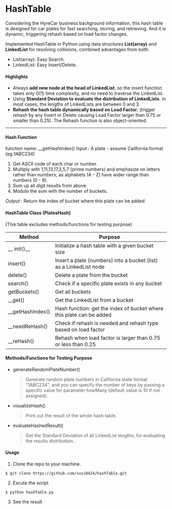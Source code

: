 # HashTable #

Considering the HyreCar business background information, this hash table is designed for car plates for fast searching, storing, and retrieving. And it is dynamic, triggering rehash based on load factor changes.

Implemented HashTable in Python using data structures __List(array)__ and __LinkedList__ for resolving collisions, combined advantages from both:
- List(array): Easy Search.
- LinkedList: Easy Insert/Delete.


#### Highlights ####
  - Always __add new node at the head of LinkedList__, so the insert function takes only O(1) time complexity, and no need to traverse the LinkedList.
  - Using __Standard Deviation to evaluate the distribution of LinkedLists__. In most cases, the lengths of LinkedLists are between 0 and 3. 
  - __Rehash the hash table dynamically based on Load Factor__, (trigger rehash by any Insert or Delete causing Load Factor larger than 0.75 or smaller than 0.25). The Rehash function is also object-oriented.
----
#### Hash Function ####
function name: __getHashIndex()
*Input* :  A plate - assume California format (eg:1ABC234)
1. Get ASCII code of each char or number.
2. Multiply with 1,11,13,17,3,5,7 (prime numbers) and emphasize on letters rather than numbers, as alphabets (A - Z) have wider range than numbers (0 - 9).
3. Sum up all digit results from above.
4. Modulo the sum with the number of buckets.

*Output* : Return the index of bucket where this plate can be added

#### HashTable Class (PlatesHash) ####
(This table excludes methods/functions for testing purpose)

Method  | Purpose
------------- | -------------
__ init()__  | Initialize a hash table with a given bucket size
insert()  | Insert a plate (numbers) into a bucket (list) as a LinkedList node
delete()  | Delete a plate from the bucket
search()  | Check if a specific plate exists in any bucket
getBuckets()  | Get all buckets
__get()  | Get the LinkedList from a bucket
__getHashIndex()  | Hash function: get the index of bucket where this plate can be added
__needReHash()  | Check if rehash is needed and rehash type based on load factor
__reHash()  | Rehash when load factor is larger than 0.75 or less than 0.25


#### Methods/Functions for Testing Purpose ####
- generateRandomPlateNumber()
    > Generate random plate numbers in California state format "1ABC234", and you can specify the number of keys by passing a specific value for parameter howMany (default value is 10 if not assigned).
- visualizeHash()
    > Print out the result of the whole hash table.
- evaluateHashedResult()
    > Get the Standard Deviation of all LinkedList lengths, for evaluating the results distribution.

#### Usage ####
1. Clone the repo to your machine.

`$ git clone https://github.com/susi0424/hashTable.git`

2. Excute the script

`$ python hashTable.py`

3. See the result

